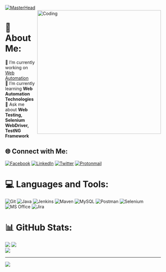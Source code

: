 [![MasterHead](https://camo.githubusercontent.com/a989c3480c330e13a3579090609b381d265f59da41443e4a9cfbe06e47814d1c/68747470733a2f2f6d65646961302e67697068792e636f6d2f6d656469612f6a64504d65797639726e30685a4868386e392f67697068792e6769663f6369643d6563663035653437776d6b66336c66767264693830683567357435737934767039626d79643761717739687570686f67267269643d67697068792e6769662663743d73)](https://github.com/sachin6126)
<br><img align="right" alt="Coding" width="400" src="https://camo.githubusercontent.com/014ced0ecb67aec090170d7f2d50a772303d00a25ec3cc9d61c72252c17900e0/68747470733a2f2f6d65646961332e67697068792e636f6d2f6d656469612f6c50387875357432444c47473034354838462f67697068792e6769663f6369643d65636630356534373466347a3835363774683631386136306a6d366f7778786e757161346467696665376f7577787872267269643d67697068792e6769662663743d73">
# 💫 About Me:
🔭 I’m currently working on <a href="https://github.com/Sachin6126/Automation-Project" target="_blank">Web Automation</a><br>🌱 I’m currently learning <b>Web Automation Technologies</b><br>💬 Ask me about <b>Web Testing, Selenium WebDriver, TestNG Framework</b>


## 🌐 Connect with Me:
[![Facebook](https://img.shields.io/badge/Facebook-%231877F2.svg?logo=Facebook&logoColor=white)](https://facebook.com/sachin6126) [![LinkedIn](https://img.shields.io/badge/LinkedIn-%230077B5.svg?logo=linkedin&logoColor=white)](https://linkedin.com/in/sachin6126) [![Twitter](https://img.shields.io/badge/Twitter-%231DA1F2.svg?logo=Twitter&logoColor=white)](https://twitter.com/sachin6126) [![Protonmail](https://img.shields.io/badge/ProtonMail-8B89CC?style=flat&logo=protonmail&logoColor=white)](mailto:sachin6126@protonmail.com)

# 💻 Languages and Tools:
![Git](https://img.shields.io/badge/GIT-E44C30?style=for-the-badge&logo=git&logoColor=white) ![Java](https://img.shields.io/badge/Java-ED8B00?style=for-the-badge&logo=openjdk&logoColor=white) ![Jenkins](https://img.shields.io/badge/jenkins-%232C5263.svg?style=for-the-badge&logo=jenkins&logoColor=white) ![Maven](https://img.shields.io/badge/Maven-C71A36?style=for-the-badge&logo=Apache%20Maven&logoColor=white) ![MySQL](https://img.shields.io/badge/mysql-%2300f.svg?style=for-the-badge&logo=mysql&logoColor=white) ![Postman](https://img.shields.io/badge/Postman-FF6C37?style=for-the-badge&logo=postman&logoColor=white) ![Selenium](https://img.shields.io/badge/-selenium-%43B02A?style=for-the-badge&logo=selenium&logoColor=white) ![MS Office](https://img.shields.io/badge/Microsoft_Office-D83B01?style=for-the-badge&logo=microsoft-office&logoColor=white) ![Jira](https://img.shields.io/badge/Jira-0052CC?style=for-the-badge&logo=Jira&logoColor=white)
# 📊 GitHub Stats:
![](https://github-readme-stats.vercel.app/api?username=sachin6126&theme=blue-green&hide_border=false&include_all_commits=false&count_private=false) 
![](https://github-readme-streak-stats.herokuapp.com/?user=sachin6126&theme=blue-green&hide_border=false)<br/>
![](https://github-readme-stats.vercel.app/api/top-langs/?username=sachin6126&theme=blue-green&hide_border=false&include_all_commits=false&count_private=false&layout=compact)

---
[![](https://visitcount.itsvg.in/api?id=sachin6126&icon=0&color=1)](https://visitcount.itsvg.in)
